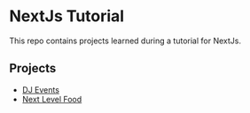 # NextJs Tutorial

This repo contains projects learned during a tutorial for NextJs.

## Projects

- [DJ Events](/dj-events/README.md)
- [Next Level Food](/next-level-food/README.md)

